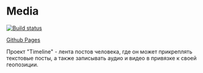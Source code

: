 # Media

[![Build status](https://ci.appveyor.com/api/projects/status/l7upwocwi82midor?svg=true)](https://ci.appveyor.com/project/AnnVasilyeva/media)

[Github Pages]()

Проект "Timeline" - лента постов человека, где он может прикреплять текстовые посты, 
а также записывать аудио и видео в привязке к своей геопозиции.